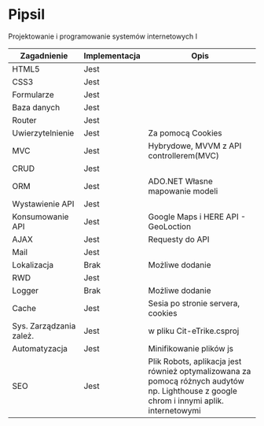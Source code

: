 # PipsiI
Projektowanie i programowanie systemów internetowych I


| Zagadnienie  | Implementacja | Opis |
| ------------- | ------------- | ------------- |
| HTML5  | Jest  |
| CSS3  | Jest  |
| Formularze  | Jest  |
| Baza danych  | Jest  |
| Router  | Jest  |
| Uwierzytelnienie  | Jest  |Za pomocą Cookies
| MVC  | Jest  |Hybrydowe, MVVM z API controllerem(MVC)
| CRUD  | Jest  |
| ORM  | Jest  |ADO.NET Własne mapowanie modeli
| Wystawienie API  | Jest  |
| Konsumowanie API  | Jest  |Google Maps i HERE API - GeoLoction
| AJAX  | Jest  |Requesty do API
| Mail  | Jest  |
| Lokalizacja  | Brak  |Możliwe dodanie
| RWD  | Jest  |
| Logger  | Brak  | Możliwe dodanie
| Cache  | Jest  |Sesia po stronie servera, cookies
| Sys. Zarządzania zależ.  | Jest  |w pliku Cit-eTrike.csproj
| Automatyzacja  | Jest  |Minifikowanie plików js
| SEO  | Jest  |Plik Robots, aplikacja jest również optymalizowana za pomocą różnych audytów np. Lighthouse z google chrom i innymi aplik. internetowymi
